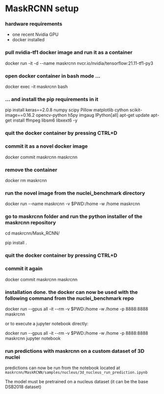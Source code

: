 # MaskRCNN setup

### hardware requirements

* one recent Nvidia GPU
* docker installed

### pull nvidia-tf1 docker image and run it as a container 

 docker run -it -d --name maskrcnn nvcr.io/nvidia/tensorflow:21.11-tf1-py3

### open docker container in bash mode ...

 docker exec -it maskrcnn bash 

### ... and install the pip requirements in it

 pip install keras==2.0.8 numpy scipy Pillow matplotlib cython scikit-image==0.16.2 opencv-python h5py imgaug IPython[all]
 apt-get update
 apt-get install ffmpeg libsm6 libxext6 -y

### quit the docker container by pressing CTRL+D

### commit it as a novel docker image

 docker commit maskrcnn maskrcnn

### remove the container

 docker rm maskrcnn

### run the novel image from the nuclei_benchmark directory

 docker run --name maskrcnn -v $PWD:/home -w /home maskrcnn

### go to maskrcnn folder and run the python installer of the maskrcnn repository

 cd maskrcnn/Mask_RCNN/

 pip install .

### quit the docker container by pressing CTRL+D

### commit it again

 docker commit maskrcnn maskrcnn

### installation done. the docker can now be used with the following command from the nuclei_benchmark repo

 docker run --gpus all -it --rm -v $PWD:/home -w /home -p 8888:8888 maskrcnn 

or to execute a jupyter notebook directly:

 docker run --gpus all -it --rm -v $PWD:/home -w /home -p 8888:8888 maskrcnn jupyter notebook

### run predictions with maskrcnn on a custom dataset of 3D nuclei

predictions can now be run from the notebook located at ```maskrcnn/MaskRCNN/samples/nucleus/3d_nucleus_run_prediction.ipynb```

The model must be pretrained on a nucleus dataset (it can be the base DSB2018 dataset)

 

